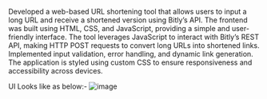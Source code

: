 Developed a web-based URL shortening tool that allows users to input a long URL and receive a shortened version using Bitly’s API. The frontend was built using HTML, CSS, and JavaScript, providing a simple and user-friendly interface. The tool leverages JavaScript to interact with Bitly’s REST API, making HTTP POST requests to convert long URLs into shortened links. Implemented input validation, error handling, and dynamic link generation. The application is styled using custom CSS to ensure responsiveness and accessibility across devices.

UI Looks like as below:-
![image](https://github.com/user-attachments/assets/d13ed94f-c5ad-4b8e-b835-8e8f2967eb35)

